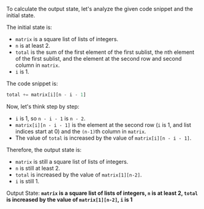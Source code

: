 To calculate the output state, let's analyze the given code snippet and the initial state.

The initial state is:
- `matrix` is a square list of lists of integers.
- `n` is at least 2.
- `total` is the sum of the first element of the first sublist, the nth element of the first sublist, and the element at the second row and second column in `matrix`.
- `i` is 1.

The code snippet is:
```python
total += matrix[i][n - i - 1]
```

Now, let's think step by step:
- `i` is 1, so `n - i - 1` is `n - 2`.
- `matrix[i][n - i - 1]` is the element at the second row (`i` is 1, and list indices start at 0) and the `(n-1)`th column in `matrix`.
- The value of `total` is increased by the value of `matrix[i][n - i - 1]`.

Therefore, the output state is:
- `matrix` is still a square list of lists of integers.
- `n` is still at least 2.
- `total` is increased by the value of `matrix[1][n-2]`.
- `i` is still 1.

Output State: **`matrix` is a square list of lists of integers, `n` is at least 2, `total` is increased by the value of `matrix[1][n-2]`, `i` is 1**